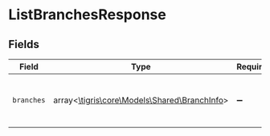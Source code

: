 # ListBranchesResponse


## Fields

| Field                                                                             | Type                                                                              | Required                                                                          | Description                                                                       |
| --------------------------------------------------------------------------------- | --------------------------------------------------------------------------------- | --------------------------------------------------------------------------------- | --------------------------------------------------------------------------------- |
| `branches`                                                                        | array<[\tigris\core\Models\Shared\BranchInfo](../../Models/Shared/BranchInfo.md)> | :heavy_minus_sign:                                                                | List of all the branches in this database                                         |